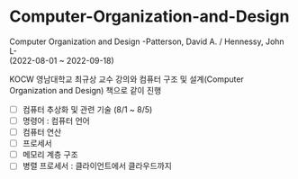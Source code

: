 # Computer-Organization-and-Design
Computer Organization and Design  -Patterson, David A. / Hennessy, John L- <br>
(2022-08-01 ~ 2022-09-18) <br>

KOCW 영남대학교 최규상 교수 강의와 컴퓨터 구조 및 설계(Computer Organization and Design) 책으로 같이 진행 <br>

- [ ] 컴퓨터 추상화 및 관련 기술 (8/1 ~ 8/5)
- [ ] 명령어 : 컴퓨터 언어
- [ ] 컴퓨터 연산
- [ ] 프로세서
- [ ] 메모리 계층 구조
- [ ] 병렬 프로세서 : 클라이언트에서 클라우드까지
